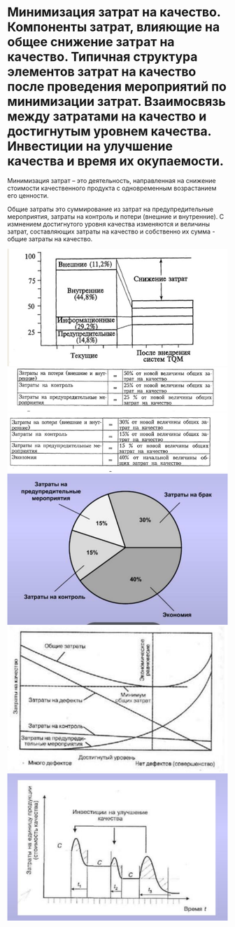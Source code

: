# Минимизация затрат на качество. Компоненты затрат, влияющие на общее снижение затрат на качество. Типичная структура элементов затрат на качество после проведения мероприятий по минимизации затрат. Взаимосвязь между затратами на качество и достигнутым уровнем качества. Инвестиции на улучшение качества и время их окупаемости.
Минимизация затрат – это деятельность, направленная на снижение стоимости качественного продукта с одновременным возрастанием его ценности.

Общие затраты это суммирование из затрат на предупредительные мероприятия, затраты на контроль и потери (внешние и внутренние). С измнением достигнутого уровня качества изменяются и величины затрат, составляющих затраты на качество и собственно их сумма - общие затраты на качество.

<img src="./4.jpg" alt="">
<img src="./5.jpg" alt="">
<img src="./6.jpg" alt="">

<img src="./1.png" alt="">
<img src="./2.png" alt="">
<img src="./3.png" alt="">
